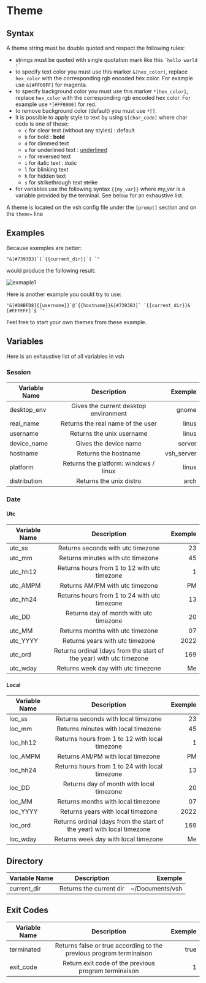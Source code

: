 # Theme

## Syntax

A theme string must be double quoted and respect the following rules:

- strings must be quoted with single quotation mark like this `` `hello world !` ``
- to specify text color you must use this marker `&[hex_color]`, replace `hex_color` with the corresponding rgb encoded hex color. For example use `&[#FF00FF]` for magenta.
- to specify background color you must use this marker `*[hex_color]`, replace `hex_color` with the corresponding rgb encoded hex color. For example use `*[#FF0000]` for red.
- to remove background color (default) you must use `*[]`.
- it is possible to apply style to text by using `$[char_code]` where char code is one of these:
  - `c` for clear text (without any styles) : default
  - `b` for bold : **bold**
  - `d` for dimmed text
  - `u` for underlined text : <ins>underlined</ins>
  - `r` for reversed text
  - `i` for italic text : _italic_
  - `l` for blinking text
  - `h` for hidden text
  - `s` for strikethrough text ~~strike~~
- for variables use the following syntax `{{my_var}}` where my_var is a variable provided by the terminal. See below for an exhaustive list.

A theme is located on the vsh config file under the `[prompt]` section and on the `theme=` line

## Examples

Because exemples are better:

```
"&[#7393B3]`[`{{current_dir}}`] `"
```

would produce the following result:

![exmaple1](https://user-images.githubusercontent.com/29127537/155847852-5908d8a5-ba9e-4745-bd55-3627cc860374.png)

Here is another example you could try to use:

```
"&[#D8BFD8]{{username}}`@`{{hostname}}&[#7393B3]` `{{current_dir}}&[#FFFFFF]`$ `"
```

Feel free to start your own themes from these example.

## Variables

Here is an exhaustive list of all variables in vsh

### Session

| Variable Name |              Description              |    Exemple |
| ------------- | :-----------------------------------: | ---------: |
| desktop_env   | Gives the current desktop environment |      gnome |
| real_name     |   Returns the real name of the user   |      linus |
| username      |       Returns the unix username       |      linus |
| device_name   |         Gives the device name         |     server |
| hostname      |         Returns the hostname          | vsh_server |
| platform      | Returns the platform: windows / linux |      linux |
| distribution  |        Returns the unix distro        |       arch |

### Date

#### Utc

| Variable Name |                             Description                             | Exemple |
| ------------- | :-----------------------------------------------------------------: | ------: |
| utc_ss        |                  Returns seconds with utc timezone                  |      23 |
| utc_mm        |                  Returns minutes with utc timezone                  |      45 |
| utc_hh12      |            Returns hours from 1 to 12 with utc timezone             |       1 |
| utc_AMPM      |                   Returns AM/PM with utc timezone                   |      PM |
| utc_hh24      |            Returns hours from 1 to 24 with utc timezone             |      13 |
| utc_DD        |               Returns day of month with utc timezone                |      20 |
| utc_MM        |                  Returns months with utc timezone                   |      07 |
| utc_YYYY      |                   Returns years with utc timezone                   |    2022 |
| utc_ord       | Returns ordinal (days from the start of the year) with utc timezone |     169 |
| utc_wday      |                 Returns week day with utc timezone                  |      Me |

#### Local

| Variable Name |                              Description                              | Exemple |
| ------------- | :-------------------------------------------------------------------: | ------: |
| loc_ss        |                  Returns seconds with local timezone                  |      23 |
| loc_mm        |                  Returns minutes with local timezone                  |      45 |
| loc_hh12      |            Returns hours from 1 to 12 with local timezone             |       1 |
| loc_AMPM      |                   Returns AM/PM with local timezone                   |      PM |
| loc_hh24      |            Returns hours from 1 to 24 with local timezone             |      13 |
| loc_DD        |               Returns day of month with local timezone                |      20 |
| loc_MM        |                  Returns months with local timezone                   |      07 |
| loc_YYYY      |                   Returns years with local timezone                   |    2022 |
| loc_ord       | Returns ordinal (days from the start of the year) with local timezone |     169 |
| loc_wday      |                 Returns week day with local timezone                  |      Me |

## Directory

| Variable Name |       Description       |         Exemple |
| ------------- | :---------------------: | --------------: |
| current_dir   | Returns the current dir | ~/Documents/vsh |

## Exit Codes

| Variable Name |                             Description                             | Exemple |
| ------------- | :-----------------------------------------------------------------: | ------: |
| terminated    | Returns false or true according to the previous program terminaison |    true |
| exit_code     |        Return exit code of the previous program terminaison         |       1 |
